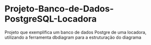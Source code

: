 # Projeto-Banco-de-Dados-PostgreSQL-Locadora
Projeto que exemplifica um banco de dados Postgre de uma locadora, utilizando a ferramenta dbdiagram para a estruturação do diagrama
